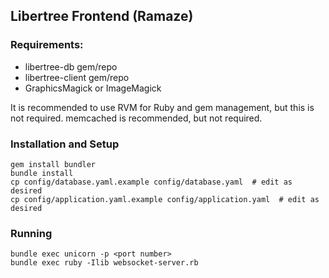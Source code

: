 ## Libertree Frontend (Ramaze)

### Requirements:

* libertree-db gem/repo
* libertree-client gem/repo
* GraphicsMagick or ImageMagick

It is recommended to use RVM for Ruby and gem management, but this is not
required.  memcached is recommended, but not required.

### Installation and Setup

    gem install bundler
    bundle install
    cp config/database.yaml.example config/database.yaml  # edit as desired
    cp config/application.yaml.example config/application.yaml  # edit as desired

### Running

    bundle exec unicorn -p <port number>
    bundle exec ruby -Ilib websocket-server.rb
